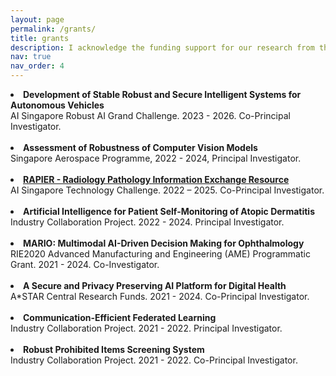 ```yaml
---
layout: page
permalink: /grants/
title: grants
description: I acknowledge the funding support for our research from the following grants and projects
nav: true
nav_order: 4
---
```

<li>
<b>Development of Stable Robust and Secure Intelligent Systems for Autonomous Vehicles</b><br>
AI Singapore Robust AI Grand Challenge. 2023 - 2026. Co-Principal Investigator.</li><br>
<li>
<b>Assessment of Robustness of Computer Vision Models</b><br>
Singapore Aerospace Programme, 2022 - 2024, Principal Investigator.</li><br>
<li>
<b><a href="https://aisingapore.org/ottc-call-awardees/rapier-radiology-pathology-information-exchange-resource/">RAPIER - Radiology Pathology Information Exchange Resource</a></b><br>
AI Singapore Technology Challenge. 2022 – 2025. Co-Principal Investigator.</li><br>
<li>  
<b>Artificial Intelligence for Patient Self-Monitoring of Atopic Dermatitis</b><br>
Industry Collaboration Project. 2022 - 2024. Principal Investigator.</li><br>
<li>
<b>MARIO: Multimodal AI-Driven Decision Making for Ophthalmology</b><br>
RIE2020 Advanced Manufacturing and Engineering (AME) Programmatic Grant. 2021 - 2024. Co-Investigator.</li><br>
<li>
<b>A Secure and Privacy Preserving AI Platform for Digital Health</b><br>
A*STAR Central Research Funds. 2021 - 2024. Co-Principal Investigator.</li><br>
<li>
<b>Communication-Efficient Federated Learning</b><br>
Industry Collaboration Project. 2021 - 2022. Principal Investigator.</li><br>
<li>
<b>Robust Prohibited Items Screening System</b><br>
Industry Collaboration Project. 2021 - 2022. Co-Principal Investigator.</li><br>

